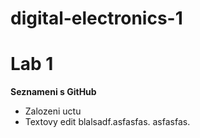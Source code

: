 # digital-electronics-1

# Lab 1
**Seznameni s GitHub**
- Zalozeni uctu
- Textovy edit
blalsadf.asfasfas.
asfasfas.
